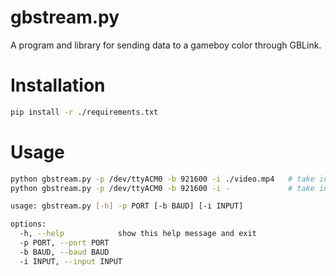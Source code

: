 # gbstream.py

A program and library for sending data to a gameboy color through GBLink.

# Installation

```bash
pip install -r ./requirements.txt
```

# Usage

```bash
python gbstream.py -p /dev/ttyACM0 -b 921600 -i ./video.mp4   # take input from stdin
python gbstream.py -p /dev/ttyACM0 -b 921600 -i -             # take input from stdin
```

```bash
usage: gbstream.py [-h] -p PORT [-b BAUD] [-i INPUT]

options:
  -h, --help            show this help message and exit
  -p PORT, --port PORT
  -b BAUD, --baud BAUD
  -i INPUT, --input INPUT
```